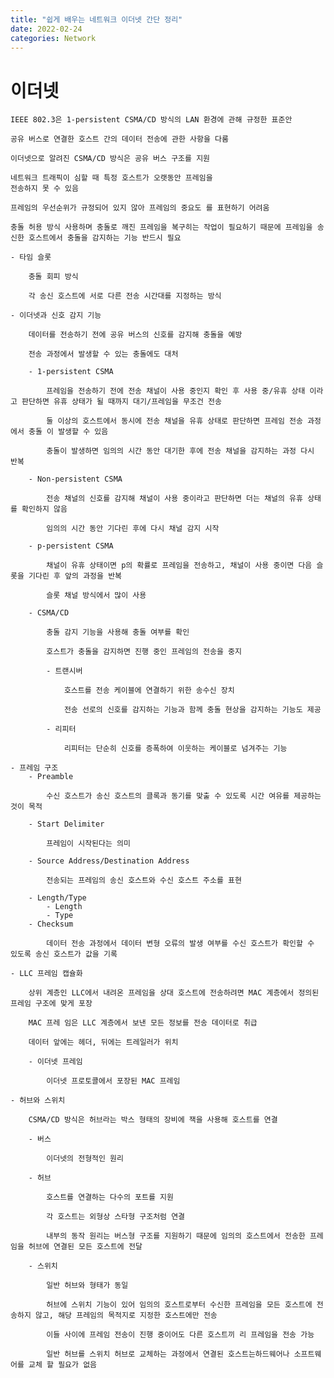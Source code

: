 ```yaml
---
title: "쉽게 배우는 네트워크 이더넷 간단 정리"
date: 2022-02-24
categories: Network
---
```


# 이더넷

    IEEE 802.3은 1-persistent CSMA/CD 방식의 LAN 환경에 관해 규정한 표준안

    공유 버스로 연결한 호스트 간의 데이터 전송에 관한 사항을 다룸

    이더넷으로 알려진 CSMA/CD 방식은 공유 버스 구조를 지원

    네트워크 트래픽이 심할 때 특정 호스트가 오랫동안 프레임을
    전송하지 못 수 있음

    프레임의 우선순위가 규정되어 있지 않아 프레임의 중요도 를 표현하기 어려움

    충돌 허용 방식 사용하며 충돌로 깨진 프레임을 복구히는 작업이 필요하기 때문에 프레임을 송신한 호스트에서 충돌을 감지하는 기능 반드시 필요

    - 타임 슬롯

        충돌 회피 방식

        각 송신 호스트에 서로 다른 전송 시간대를 지정하는 방식

    - 이더넷과 신호 감지 기능

        데이터를 전송하기 전에 공유 버스의 신호를 감지해 충돌을 예방

        전송 과정에서 발생할 수 있는 충돌에도 대처

        - 1-persistent CSMA

            프레임을 전송하기 전에 전송 채널이 사용 중인지 확인 후 사용 중/유휴 상태 이라고 판단하면 유휴 상태가 될 때까지 대기/프레임을 무조건 전송

            둘 이상의 호스트에서 동시에 전송 채널을 유휴 상태로 판단하면 프레임 전송 과정에서 충돌 이 발생할 수 있음

            충돌이 발생하면 임의의 시간 동안 대기한 후에 전송 채널을 감지하는 과정 다시 반복

        - Non-persistent CSMA

            전송 채널의 신호를 감지해 채널이 사용 중이라고 판단하면 더는 채널의 유휴 상태를 확인하지 않음

            임의의 시간 동안 기다린 후에 다시 채널 감지 시작

        - p-persistent CSMA

            채널이 유휴 상태이면 p의 확률로 프레임을 전송하고, 채널이 사용 중이면 다음 슬롯을 기다린 후 앞의 과정을 반복

            슬롯 채널 방식에서 많이 사용

        - CSMA/CD

            충돌 감지 기능을 사용해 충돌 여부를 확인

            호스트가 충돌을 감지하면 진행 중인 프레임의 전송을 중지

            - 트랜시버

                호스트를 전송 케이블에 연결하기 위한 송수신 장치

                전송 선로의 신호를 감지하는 기능과 함께 충돌 현상을 감지하는 기능도 제공

            - 리피터

                리피터는 단순히 신호를 증폭하여 이웃하는 케이블로 넘겨주는 기능

    - 프레임 구조
        - Preamble

            수신 호스트가 송신 호스트의 클록과 동기를 맞출 수 있도록 시간 여유를 제공하는 것이 목적

        - Start Delimiter

            프레임이 시작된다는 의미

        - Source Address/Destination Address

            전송되는 프레임의 송신 호스트와 수신 호스트 주소를 표현

        - Length/Type
            - Length
            - Type
        - Checksum

            데이터 전송 과정에서 데이터 변형 오류의 발생 여부를 수신 호스트가 확인할 수 있도록 송신 호스트가 값을 기록

    - LLC 프레임 캡슐화

        상위 계층인 LLC에서 내려온 프레임을 상대 호스트에 전송하려면 MAC 계층에서 정의된 프레임 구조에 맞게 포장

        MAC 프레 임은 LLC 계층에서 보낸 모든 정보를 전송 데이터로 취급

        데이터 앞에는 헤더, 뒤에는 트레일러가 위치

        - 이더넷 프레임

            이더넷 프로토콜에서 포장된 MAC 프레임

    - 허브와 스위치

        CSMA/CD 방식은 허브라는 박스 형태의 장비에 잭을 사용해 호스트를 연결

        - 버스

            이더넷의 전형적인 원리

        - 허브

            호스트를 연결하는 다수의 포트를 지원

            각 호스트는 외형상 스타형 구조처럼 연결

            내부의 동작 원리는 버스형 구조를 지원하기 때문에 임의의 호스트에서 전송한 프레임을 허브에 연결된 모든 호스트에 전달

        - 스위치

            일반 허브와 형태가 동일

            허브에 스위치 기능이 있어 임의의 호스트로부터 수신한 프레임을 모든 호스트에 전송하지 않고, 해당 프레임의 목적지로 지정한 호스트에만 전송

            이들 사이에 프레임 전송이 진행 중이어도 다른 호스트끼 리 프레임을 전송 가능

            일반 허브를 스위치 허브로 교체하는 과정에서 연결된 호스트는하드웨어나 소프트웨어를 교체 할 필요가 없음
